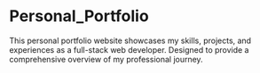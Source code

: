 # Personal_Portfolio
This personal portfolio website showcases my skills, projects, and experiences as a full-stack web developer. Designed to provide a comprehensive overview of my professional journey.
